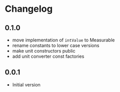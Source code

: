 # Changelog

## 0.1.0

- move implementation of `intValue` to Measurable
- rename constants to lower case versions
- make unit constructors public
- add unit converter const factories

## 0.0.1

- Initial version
